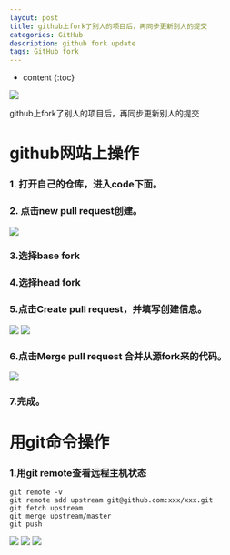 ```yaml
---
layout: post
title: github上fork了别人的项目后，再同步更新别人的提交
categories: GitHub
description: github fork update
tags: GitHub fork
---
```

* content
{:toc}

![](/media/github-logo.png)

github上fork了别人的项目后，再同步更新别人的提交





# github网站上操作

### 1. 打开自己的仓库，进入code下面。
### 2. 点击new pull request创建。


![](/media/15012096825773.png)


### 3.选择base fork

### 4.选择head fork

### 5.点击Create pull request，并填写创建信息。
![](/media/15012096994606.png)
![](/media/15012097059876.png)

### 6.点击Merge pull request 合并从源fork来的代码。
![](/media/15012097289236.png)


### 7.完成。

# 用git命令操作

### 1.用git remote查看远程主机状态

```
git remote -v 
git remote add upstream git@github.com:xxx/xxx.git
git fetch upstream
git merge upstream/master
git push 
```
![](/media/15012097709892.jpg)
![](/media/15012097803958.jpg)
![](/media/15012097890762.jpg)



